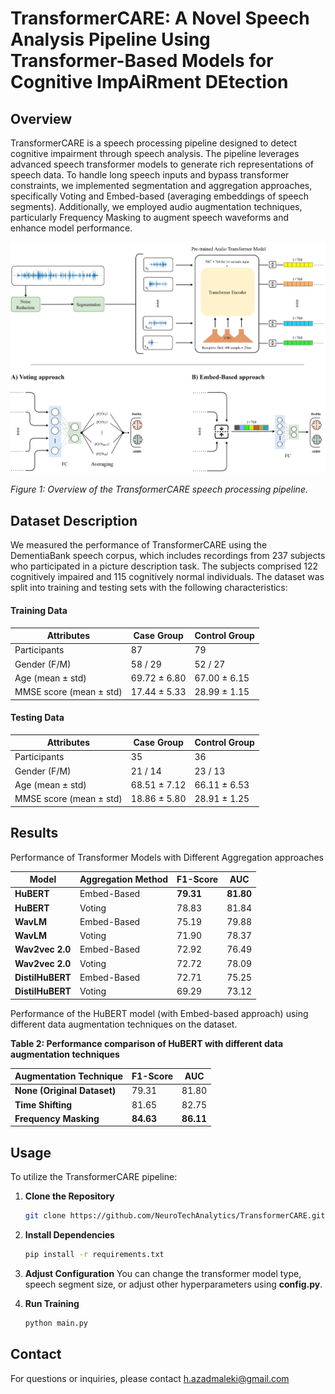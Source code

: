 # TransformerCARE: A Novel Speech Analysis Pipeline Using Transformer-Based Models for Cognitive ImpAiRment DEtection

## Overview

TransformerCARE is a speech processing pipeline designed to detect cognitive impairment through speech analysis. The pipeline leverages advanced speech transformer models to generate rich representations of speech data. To handle long speech inputs and bypass transformer constraints, we implemented segmentation and aggregation approaches, specifically Voting and Embed-based (averaging embeddings of speech segments). Additionally, we employed audio augmentation techniques, particularly Frequency Masking to augment speech waveforms and enhance model performance.

![Pipeline Overview](https://github.com/NeuroTechAnalytics/TransformerCARE/blob/master/imgs/pipeline.jpg)

*Figure 1: Overview of the TransformerCARE speech processing pipeline.*

## Dataset Description

We measured the performance of TransformerCARE using the DementiaBank speech corpus, which includes recordings from 237 subjects who participated in a picture description task. The subjects comprised 122 cognitively impaired and 115 cognitively normal individuals. The dataset was split into training and testing sets with the following characteristics:

#### Training Data

| Attributes                        | Case Group     | Control Group    |
|-----------------------------------|----------------|------------------|
| Participants                      | 87             | 79               |
| Gender (F/M)                      | 58 / 29        | 52 / 27          |
| Age (mean ± std)                  | 69.72 ± 6.80   | 67.00 ± 6.15     |
| MMSE score (mean ± std)           | 17.44 ± 5.33   | 28.99 ± 1.15     |

#### Testing Data

| Attributes                        | Case Group     | Control Group    |
|-----------------------------------|----------------|------------------|
| Participants                      | 35             | 36               |
| Gender (F/M)                      | 21 / 14        | 23 / 13          |
| Age (mean ± std)                  | 68.51 ± 7.12   | 66.11 ± 6.53     |
| MMSE score (mean ± std)           | 18.86 ± 5.80   | 28.91 ± 1.25     |

## Results

Performance of Transformer Models with Different Aggregation approaches

| Model           | Aggregation Method | F1-Score | AUC    |
|-----------------|--------------------|----------|--------|
| **HuBERT**      | Embed-Based        | **79.31**    | **81.80**  |
| **HuBERT**      | Voting             | 78.83    | 81.84  |
| **WavLM**       | Embed-Based        | 75.19    | 79.88  |
| **WavLM**       | Voting             | 71.90    | 78.37  |
| **Wav2vec 2.0** | Embed-Based        | 72.92    | 76.49  |
| **Wav2vec 2.0** | Voting             | 72.72    | 78.09  |
| **DistilHuBERT**| Embed-Based        | 72.71    | 75.25  |
| **DistilHuBERT**| Voting             | 69.29    | 73.12  |


Performance of the HuBERT model (with Embed-based approach) using different data augmentation techniques on the dataset.

**Table 2: Performance comparison of HuBERT with different data augmentation techniques**

| Augmentation Technique                | F1-Score | AUC    |
|---------------------------------------|----------|--------|
| **None (Original Dataset)**           | 79.31    | 81.80  |
| **Time Shifting**                     | 81.65    | 82.75  |
| **Frequency Masking**                 | **84.63**    | **86.11**  |


## Usage

To utilize the TransformerCARE pipeline:

1. **Clone the Repository**
   ```bash
   git clone https://github.com/NeuroTechAnalytics/TransformerCARE.git

2. **Install Dependencies**
   ```bash
   pip install -r requirements.txt

3. **Adjust Configuration**
You can change the transformer model type, speech segment size, or adjust other hyperparameters using **config.py**.
   
4. **Run Training**
   ```bash
   python main.py

## Contact

For questions or inquiries, please contact h.azadmaleki@gmail.com



